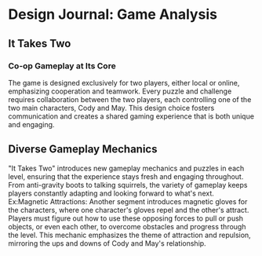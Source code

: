 <h1>Design Journal: Game Analysis</h1>
<h2>It Takes Two</h2>
<h3>Co-op Gameplay at Its Core</h3>
<p>The game is designed exclusively for two players, either local or online, emphasizing cooperation and teamwork. Every puzzle and challenge requires collaboration between the two players, each controlling one of the two main characters, Cody and May. This design choice fosters communication and creates a shared gaming experience that is both unique and engaging.</p>
<h2>Diverse Gameplay Mechanics</h2>
<p>"It Takes Two" introduces new gameplay mechanics and puzzles in each level, ensuring that the experience stays fresh and engaging throughout. From anti-gravity boots to talking squirrels, the variety of gameplay keeps players constantly adapting and looking forward to what's next.
Ex:Magnetic Attractions:
Another segment introduces magnetic gloves for the characters, where one character's gloves repel and the other's attract. Players must figure out how to use these opposing forces to pull or push objects, or even each other, to overcome obstacles and progress through the level. This mechanic emphasizes the theme of attraction and repulsion, mirroring the ups and downs of Cody and May's relationship.
</p>
